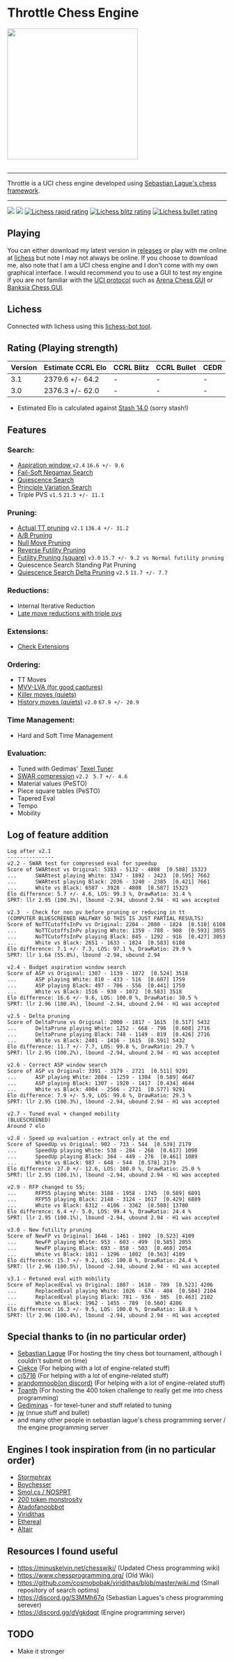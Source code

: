 # Throttle Chess Engine
<img  src="https://github.com/Dragjon/Throttle/blob/main/images/throttle.png" width="300" height="300"></img><br><br><hr>
Throttle is a UCI chess engine developed using [Sebastian Lague's chess framework](https://github.com/SebLague/Chess-Challenge). <hr>
![](https://img.shields.io/badge/Version-3.1-green)
![](https://img.shields.io/badge/CCRL_Elo_Estimate-2379-orange)
[![Lichess rapid rating](https://lichess-shield.vercel.app/api?username=Tokenstealer&format=rapid)](https://lichess.org/@/Tokenstealer/perf/rapid)
[![Lichess blitz rating](https://lichess-shield.vercel.app/api?username=Tokenstealer&format=blitz)](https://lichess.org/@/Tokenstealer/perf/blitz)
[![Lichess bullet rating](https://lichess-shield.vercel.app/api?username=Tokenstealer&format=bullet)](https://lichess.org/@/Tokenstealer/perf/bullet)

## Playing
You can either download my latest version in [releases](https://github.com/Dragjon/Throttle/releases) or play with me online at [lichess](https://lichess.org/@/TokenStealer) but note I may not always be online. If you choose to download me, also note that I am a UCI chess engine and I don't come with my own graphical interface. I would recommend you to use a GUI to test my engine if you are not familiar with the [UCI protocol](https://www.wbec-ridderkerk.nl/html/UCIProtocol.html) such as [Arena Chess GUI](http://www.playwitharena.de/) or [Banksia Chess GUI](https://banksiagui.com/).

## Lichess
Connected with lichess using this [lichess-bot tool](https://github.com/lichess-bot-devs/lichess-bot).

## Rating (Playing strength)
| Version | Estimate CCRL Elo | CCRL Blitz         | CCRL Bullet         | CEDR         |
|---------|-------------------|--------------------|---------------------|--------------|
| 3.1     | 2379.6 +/- 64.2   | -                  | -                   | -            |
| 3.0     | 2376.3 +/- 62.0   | -                  | -                   | -            |
* Estimated Elo is calculated against <a href="https://gitlab.com/mhouppin/stash-bot">Stash 14.0</a> (sorry stash!)

## Features
### Search:
- <a href="https://www.chessprogramming.org/Aspiration_Windows"> Aspiration window </a> ```v2.4``` ```16.6 +/- 9.6```
- <a href="https://www.chessprogramming.org/Negamax"> Fail-Soft Negamax Search </a>
- <a href="https://www.chessprogramming.org/Quiescence_Search"> Quiescence Search </a>
- <a href="https://www.chessprogramming.org/Principal_Variation_Search"> Principle Variation Search </a>
- Triple PVS ```v1.5``` ```21.3 +/- 11.1```

### Pruning:
- <a href="https://www.chessprogramming.org/Transposition_Table">Actual TT pruning</a> ```v2.1``` ```136.4 +/- 31.2```
- <a href="https://en.wikipedia.org/wiki/Alpha%E2%80%93beta_pruning">A/B Pruning</a>
- <a href="https://www.chessprogramming.org/Null_Move_Pruning">Null Move Pruning</a>
- <a href="https://www.chessprogramming.org/Reverse_Futility_Pruning">Reverse Futility Pruning</a>
- <a href="https://www.chessprogramming.org/Futility_Pruning">Futility Pruning (square)</a> ```v3.0``` ```15.7 +/- 9.2 vs Normal futility pruning```
- Quiescence Search Standing Pat Pruning
- <a href="https://www.chessprogramming.org/Delta_Pruning">Quiescence Search Delta Pruning</a> ```v2.5``` ```11.7 +/- 7.7```

### Reductions:
- Internal Iterative Reduction
- <a href="https://www.chessprogramming.org/Late_Move_Reductions">Late move reductions with triple pvs</a>

### Extensions:
- <a href="https://www.chessprogramming.org/Check_Extensions">Check Extensions</a>

### Ordering:
- TT Moves
- <a href="https://www.chessprogramming.org/MVV-LVA">MVV-LVA (for good captures)</a>
- <a href="https://www.chessprogramming.org/Killer_Move">Killer moves (quiets)</a>
- <a href="https://www.chessprogramming.org/History_Heuristic">History moves (quiets)</a> ```v2.0``` ```67.9 +/- 20.9```

### Time Management:
- Hard and Soft Time Management

### Evaluation:
- Tuned with Gedimas' [Texel Tuner](https://github.com/GediminasMasaitis/texel-tuner)
- <a href="https://minuskelvin.net/chesswiki/content/packed-eval.html">SWAR compression</a> ```v2.2``` ``` 5.7 +/- 4.6```
- Material values (PeSTO)
- Piece square tables (PeSTO)
- Tapered Eval
- Tempo
- Mobility

## Log of feature addition
```
Log after v2.1
---------------
v2.2 - SWAR test for compressed eval for speedup
Score of SWARtest vs Original: 5383 - 5132 - 4808  [0.508] 15323
...      SWARtest playing White: 3347 - 1892 - 2423  [0.595] 7662
...      SWARtest playing Black: 2036 - 3240 - 2385  [0.421] 7661
...      White vs Black: 6587 - 3928 - 4808  [0.587] 15323
Elo difference: 5.7 +/- 4.6, LOS: 99.3 %, DrawRatio: 31.4 %
SPRT: llr 2.95 (100.3%), lbound -2.94, ubound 2.94 - H1 was accepted

v2.3  - Check for non pv before pruning or reducing in tt
(COMPUTER BLUESCREENED HALFWAY SO THIS IS JUST PARTIAL RESULTS)
Score of NoTTCutoffsInPv vs Original: 2204 - 2080 - 1824  [0.510] 6108
...      NoTTCutoffsInPv playing White: 1359 - 788 - 908  [0.593] 3055
...      NoTTCutoffsInPv playing Black: 845 - 1292 - 916  [0.427] 3053
...      White vs Black: 2651 - 1633 - 1824  [0.583] 6108
Elo difference: 7.1 +/- 7.3, LOS: 97.1 %, DrawRatio: 29.9 %
SPRT: llr 1.64 (55.8%), lbound -2.94, ubound 2.94

v2.4 - Budget aspiration window search
Score of ASP vs Original: 1307 - 1139 - 1072  [0.524] 3518
...      ASP playing White: 810 - 433 - 516  [0.607] 1759
...      ASP playing Black: 497 - 706 - 556  [0.441] 1759
...      White vs Black: 1516 - 930 - 1072  [0.583] 3518
Elo difference: 16.6 +/- 9.6, LOS: 100.0 %, DrawRatio: 30.5 %
SPRT: llr 2.96 (100.4%), lbound -2.94, ubound 2.94 - H1 was accepted

v2.5 - Delta pruning
Score of DeltaPrune vs Original: 2000 - 1817 - 1615  [0.517] 5432
...      DeltaPrune playing White: 1252 - 668 - 796  [0.608] 2716
...      DeltaPrune playing Black: 748 - 1149 - 819  [0.426] 2716
...      White vs Black: 2401 - 1416 - 1615  [0.591] 5432
Elo difference: 11.7 +/- 7.7, LOS: 99.8 %, DrawRatio: 29.7 %
SPRT: llr 2.95 (100.2%), lbound -2.94, ubound 2.94 - H1 was accepted

v2.6 - Correct ASP window search
Score of ASP vs Original: 3391 - 3179 - 2721  [0.511] 9291
...      ASP playing White: 2084 - 1259 - 1304  [0.589] 4647
...      ASP playing Black: 1307 - 1920 - 1417  [0.434] 4644
...      White vs Black: 4004 - 2566 - 2721  [0.577] 9291
Elo difference: 7.9 +/- 5.9, LOS: 99.6 %, DrawRatio: 29.3 %
SPRT: llr 2.95 (100.3%), lbound -2.94, ubound 2.94 - H1 was accepted

v2.7 - Tuned eval + changed mobility
(BLUESCREENED)
Around 7 elo

v2.8 - Speed up evaluation - extract only at the end
Score of SpeedUp vs Original: 902 - 733 - 544  [0.539] 2179
...      SpeedUp playing White: 538 - 284 - 268  [0.617] 1090
...      SpeedUp playing Black: 364 - 449 - 276  [0.461] 1089
...      White vs Black: 987 - 648 - 544  [0.578] 2179
Elo difference: 27.0 +/- 12.6, LOS: 100.0 %, DrawRatio: 25.0 %
SPRT: llr 2.95 (100.1%), lbound -2.94, ubound 2.94 - H1 was accepted

v2.9 - RFP changed to 55;
...      RFP55 playing White: 3188 - 1958 - 1745  [0.589] 6891
...      RFP55 playing Black: 2148 - 3124 - 1617  [0.429] 6889
...      White vs Black: 6312 - 4106 - 3362  [0.580] 13780
Elo difference: 6.4 +/- 5.0, LOS: 99.4 %, DrawRatio: 24.4 %
SPRT: llr 2.95 (100.1%), lbound -2.94, ubound 2.94 - H1 was accepted

v3.0 - New futility pruning
Score of NewFP vs Original: 1646 - 1461 - 1002  [0.523] 4109
...      NewFP playing White: 953 - 603 - 499  [0.585] 2055
...      NewFP playing Black: 693 - 858 - 503  [0.460] 2054
...      White vs Black: 1811 - 1296 - 1002  [0.563] 4109
Elo difference: 15.7 +/- 9.2, LOS: 100.0 %, DrawRatio: 24.4 %
SPRT: llr 2.96 (100.5%), lbound -2.94, ubound 2.94 - H1 was accepted

v3.1 - Retuned eval with mobility
Score of ReplacedEval vs Original: 1807 - 1610 - 789  [0.523] 4206
...      ReplacedEval playing White: 1026 - 674 - 404  [0.584] 2104
...      ReplacedEval playing Black: 781 - 936 - 385  [0.463] 2102
...      White vs Black: 1962 - 1455 - 789  [0.560] 4206
Elo difference: 16.3 +/- 9.5, LOS: 100.0 %, DrawRatio: 18.8 %
SPRT: llr 2.96 (100.4%), lbound -2.94, ubound 2.94 - H1 was accepted
```

## Special thanks to (in no particular order)
- [Sebastian Lague](https://github.com/SebLague/) (For hosting the tiny chess bot tournament, although I couldn't submit on time)
- [Ciekce](https://github.com/Ciekce) (For helping with a lot of engine-related stuff)
- [cj5716](https://github.com/cj5716) (For helping with a lot of engine-related stuff)
- [arandomnoob(on discord)](https://github.com/mcthouacbb) (For helping with a lot of engine-related stuff)
- [Toanth](https://github.com/toanth/) (For hosting the 400 token challenge to really get me into chess programming)
- [Gediminas](https://github.com/GediminasMasaitis/) - for texel-tuner and stuff related to tuning
- [jw](https://github.com/jw1912) (nnue stuff and bullet)
- and many other people in sebastian lague's chess programming server / the engine programming server

## Engines I took inspiration from (in no particular order)
- [Stormphrax](https://github.com/Ciekce/Stormphrax)
- [Boychesser](https://github.com/analog-hors/Boychesser/)
- [Smol.cs / NOSPRT](https://github.com/cj5716/smol.cs)
- [200 token monstrosity](https://gist.github.com/mcthouacbb/2e87229fc971cd30762d6b481bdaac0b)
- [Atadofanoobbot](https://github.com/mcthouacbb/Chess-Challenge-400/blob/400tokens/Chess-Challenge/src/My%20Bot/AtadOfANoobBot.cs)
- [Viridithas](https://github.com/cosmobobak/viridithas/)
- [Ethereal](https://github.com/AndyGrant/Ethereal)
- [Altair](https://github.com/Alex2262/AltairChessEngine)

## Resources I found useful
- https://minuskelvin.net/chesswiki/ (Updated Chess programming wiki)
- https://www.chessprogramming.org/ (Old Wiki)
- https://github.com/cosmobobak/viridithas/blob/master/wiki.md (Small repository of search optims)
- https://discord.gg/S3MMh67q (Sebastian Lagues's chess programming serever)
- https://discord.gg/dVgkdqqt (Engine programming server)

## TODO
- Make it stronger 
